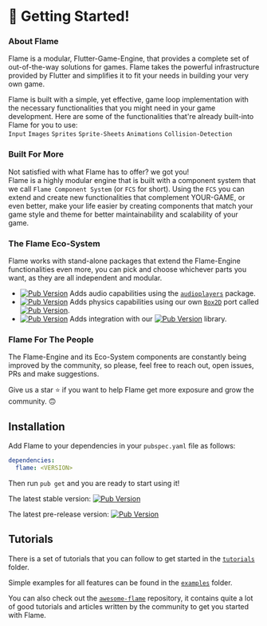 # :checkered_flag: Getting Started!

### About Flame

Flame is a modular, Flutter-Game-Engine, that provides a complete set of out-of-the-way solutions for games.
Flame takes the powerful infrastructure provided by Flutter and simplifies it to fit your needs in building your very own game.

Flame is built with a simple, yet effective, game loop implementation with the necessary functionalities that you might need in your game development.
Here are some of the functionalities that're already built-into Flame for you to use:<br>
`Input`
`Images`
`Sprites`
`Sprite-Sheets`
`Animations`
`Collision-Detection`

### Built For More

Not satisfied with what Flame has to offer? we got you!<br>
Flame is a highly modular engine that is built with a component system that we call `Flame Component System` (or `FCS` for short).
Using the `FCS` you can extend and create new functionalities that complement YOUR-GAME, or even better, make your life easier by creating components that match your game style and theme for better maintainability and scalability of your game.

### The Flame Eco-System

Flame works with stand-alone packages that extend the Flame-Engine functionalities even more, you can pick and choose whichever parts you want, as they are all independent and modular.
- [![Pub Version](https://img.shields.io/pub/v/flame_audio?include_prereleases&label=pub:flame_audio&style=plastic)](https://pub.dev/packages/flame_audio)
Adds audio capabilities using the [`audioplayers`](https://pub.dev/packages/audioplayers) package.
- [![Pub Version](https://img.shields.io/pub/v/flame_forge2d?include_prereleases&label=pub:flame_forge2d&style=plastic)](https://pub.dev/packages/flame_forge2d)
Adds physics capabilities using our own [`Box2D`](https://pub.dev/packages/box2d) port called [![Pub Version](https://img.shields.io/pub/v/forge2d?include_prereleases&label=pub:forge2d&style=plastic)](https://pub.dev/packages/forge2d).
- [![Pub Version](https://img.shields.io/pub/v/flame_tiled?include_prereleases&label=pub:flame_tiled&style=plastic)](https://pub.dev/packages/flame_tiled)
Adds integration with our [![Pub Version](https://img.shields.io/pub/v/tiled?include_prereleases&label=pub:tiled&style=plastic)](https://pub.dev/packages/tiled) library.

### Flame For The People

The Flame-Engine and its Eco-System components are constantly being improved by the community, so please, feel free to reach out, open issues, PRs and make suggestions.

Give us a star :star: if you want to help Flame get more exposure and grow the community. :upside_down_face:

## Installation

Add Flame to your dependencies in your `pubspec.yaml` file as follows:
```yaml
dependencies:
  flame: <VERSION>
```
Then run `pub get` and you are ready to start using it!

The latest stable version: [![Pub Version](https://img.shields.io/pub/v/flame?style=plastic)](https://pub.dev/packages/flame/install)

The latest pre-release version: [![Pub Version](https://img.shields.io/pub/v/flame?include_prereleases&style=plastic)](https://pub.dev/packages/flame/install)

## Tutorials

There is a set of tutorials that you can follow to get started in the [`tutorials`](https://github.com/flame-engine/flame/tree/main/tutorials) folder.

Simple examples for all features can be found in the [`examples`](https://github.com/flame-engine/flame/tree/main/examples) folder.

You can also check out the [`awesome-flame`](https://github.com/flame-engine/awesome-flame#articles--tutorials) repository,
it contains quite a lot of good tutorials and articles written by the community to get you started with Flame.
